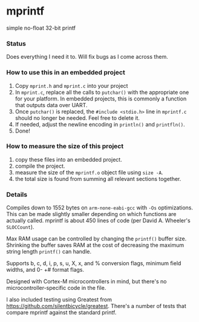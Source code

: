 # mprintf
simple no-float 32-bit printf

### Status 
Does everything I need it to. Will fix bugs as I come across them.

### How to use this in an embedded project
1. Copy `mprint.h` and `mprint.c` into your project
2. In `mprint.c`, replace all the calls to `putchar()` with the appropriate one for your platform. In embedded projects, this is commonly a function that outputs data over UART.
3. Once `putchar()` is replaced, the `#include <stdio.h>` line in `mprintf.c` should no longer be needed. Feel free to delete it.
4. If needed, adjust the newline encoding in `println()` and `printfln()`.
5. Done!

### How to measure the size of this project
1. copy these files into an embedded project.
2. compile the project.
3. measure the size of the `mprintf.o` object file using `size -A`.
4. the total size is found from summing all relevant sections together.


### Details
Compiles down to 1552 bytes on `arm-none-eabi-gcc` with `-Os` optimizations. This can be made slightly smaller depending on which functions are actually called.
mprintf is about 450 lines of code (per David A. Wheeler's `SLOCCount`).

Max RAM usage can be controlled by changing the `printf()` buffer size. Shrinking the buffer saves RAM at the cost of decreasing the maximum string length `printf()` can handle.

Supports b, c, d, i, p, s, u, X, x, and % conversion flags, minimum field widths, and 0- +# format flags.

Designed with Cortex-M microcontrollers in mind, but there's no microcontroller-specific code in the file.

I also included testing using Greatest from https://github.com/silentbicycle/greatest. There's a number of tests that compare mprintf against the standard printf.
